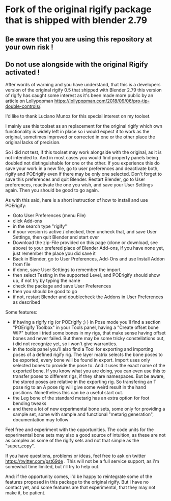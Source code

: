 Fork of the original rigify package that is shipped with blender 2.79
============================================================================

## **Be aware that you are using this repository at your own risk !**

## **Do not use alongside with the original Rigify activated !**

After words of warning and you have understand, that this is a developers
version of the original rigify 0.5 that shipped with Blender 2.79 this version
of rigify has caught some interest as it's been made more public by an article
on Lollypopman https://lollypopman.com/2018/09/06/pro-tip-double-controls/.

I'd like to thank Luciano Munoz for this special interest on my toolset.

I mainly use this toolset as an replacement for the original rigify which own functionality is widely left in place so i would expect it to work as the
original, sometimes improved or corrected in one or the other place the original
lacks of precision.

So i did not test, if this toolset may work alongside with the original,
as it is not intended to. And in most cases you would find property panels
being doubled not distinguishable for one or the other. If you experience this
do save your work in a new file, go to user preferences and deactivate both,
rigify and POErigify even if there may be only one selected. Don't forget to
save this preferences and quit Blender. Restart Blender, go to User preferences,
reactivate the one you wish, and save your User Settings again. Then you should
be good to go again.

As with this said, here is a short instruction of how to install and use
POErigify:
* Goto User Preferences (menu File)
* click Add-ons
* in the search type "rigify"
* if your version is active / checked, then uncheck that, and save User Settings,
then quit Blender and start over
* Download the zip-File provided on this page (clone or download, see above) to
your prefered place of Blender Add-ons, if you have none yet, just remember
the place you did save it
* Back in Blender, go to User Preferences, Add-Ons and use Install Addon from
file
* if done, save User Settings to remember the import
* then select Testing in the supported Level, and POErigify should show up,
if not try by typing the name
* check the package and save User Preferences
* then you should be good to go
* if not, restart Blender and doublecheck the Addons in User Preferences as
described

Some features:
* if having a rigify rig (or POErigify ;) ) in Pose mode you'll find a section "POErigify Toolbox" in your Tools panel, having a "Create offset bone WIP" button
i tried some bones in my rigs, that make sense having offset bones and never
failed. But there may be some tricky constellations out, i did not recognize
yet, so i won't give warranties.
* in the tools panel you'll also find a Tool for exporting and importing poses
of a defined rigify rig. The layer matrix selects the bone poses to be exported, every bone will be found in export. Import uses only selected bones to provide the pose to. And it uses the exact name of the exported bone. If you know what you are doing, you can even use this to transfer poses to different rigs, if they share namespaces. But be aware, the stored poses are relative in the exporting rig. So transfering an T pose rig to an A pose rig will give some weird result in the hand positions. Nonetheless this can be a useful start out.
* the Leg bone of the standard metarig has an extra option for foot bending tweaks
* and there a lot of new experimental bone sets, some only for providing a sample set, some with sample and functional "metarig generation", documentation may follow

Feel free and experiment with the opportunities. The code units for the experimental bone sets may also a good source of intuition, as these are not as complex as some of the rigify sets and not that simple as the "super_copy".

If you have questions, problems or ideas, feel free to ask on twitter https://twitter.com/pst69de . This will not be a full service support, as i'm somewhat time limited, but i'll try to help out.

And: if the opportunity comes, i'd be happy to reintegrate some of the features proposed in this package to the original rigify. But i have no contact yet, and some features are that experimental, that they may not make it, be patient.
